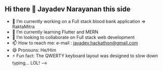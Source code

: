 ## Hi there 👋 Jayadev Narayanan this side


- 🔭 I’m currently working on a Full stack blood bank application => RaktaMitra
- 🌱 I’m currently learning Flutter and MERN 
- 👯 I’m looking to collaborate on Full stack web development 
- 📫 How to reach me: e-mail : jayadev.hackathon@gmail.com 
- 😄 Pronouns: He/Him
- ⚡ Fun fact: The QWERTY keyboard layout was designed to slow down typing... LOL!
-->
